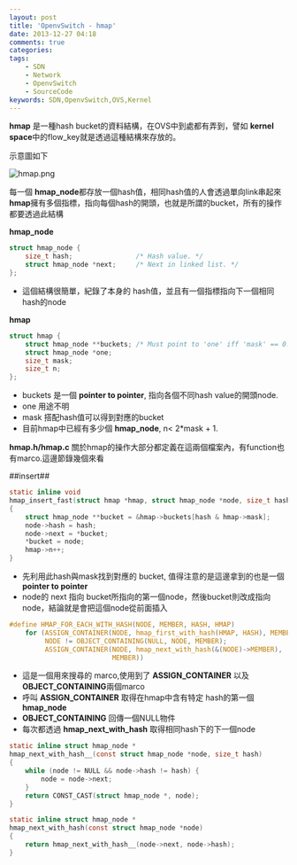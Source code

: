 ```yaml
---
layout: post
title: 'OpenvSwitch - hmap'
date: 2013-12-27 04:18
comments: true
categories: 
tags:
	- SDN
	- Network
	- OpenvSwitch
	- SourceCode
keywords: SDN,OpenvSwitch,OVS,Kernel
---
```

**hmap** 是一種hash bucket的資料結構，在OVS中到處都有弄到，譬如 **kernel space**中的flow_key就是透過這種結構來存放的。

示意圖如下

![hmap.png](http://user-image.logdown.io/user/415/blog/415/post/169371/hZKD65KuSJyQat4j7Qd6_hmap.png)

<!--more-->


每一個 **hmap_node**都存放一個hash值，相同hash值的人會透過單向link串起來
**hmap**擁有多個指標，指向每個hash的開頭，也就是所謂的bucket，所有的操作都要透過此結構


**hmap_node** 
``` c
struct hmap_node {
    size_t hash;                /* Hash value. */
    struct hmap_node *next;     /* Next in linked list. */
};
```

- 這個結構很簡單，紀錄了本身的 hash值，並且有一個指標指向下一個相同hash的node

**hmap**
``` c
struct hmap {
    struct hmap_node **buckets; /* Must point to 'one' iff 'mask' == 0. */
    struct hmap_node *one;
    size_t mask;
    size_t n;
};
```

- buckets 是一個 **pointer to pointer**, 指向各個不同hash value的開頭node.
- one 用途不明
- mask 搭配hash值可以得到對應的bucket
- 目前hmap中已經有多少個 **hmap_node**, n< 2*mask + 1.

**hmap.h/hmap.c**
關於hmap的操作大部分都定義在這兩個檔案內，有function也有marco.這邊節錄幾個來看


##insert##
``` c
static inline void
hmap_insert_fast(struct hmap *hmap, struct hmap_node *node, size_t hash)
{
    struct hmap_node **bucket = &hmap->buckets[hash & hmap->mask];
    node->hash = hash;
    node->next = *bucket;
    *bucket = node;
    hmap->n++;
}
```

- 先利用此hash與mask找到對應的 bucket, 值得注意的是這邊拿到的也是一個 **pointer to pointer**
- node的 next 指向 bucket所指向的第一個node，然後bucket則改成指向node，結論就是會把這個node從前面插入


``` c
#define HMAP_FOR_EACH_WITH_HASH(NODE, MEMBER, HASH, HMAP)               \
    for (ASSIGN_CONTAINER(NODE, hmap_first_with_hash(HMAP, HASH), MEMBER); \
         NODE != OBJECT_CONTAINING(NULL, NODE, MEMBER);                  \
         ASSIGN_CONTAINER(NODE, hmap_next_with_hash(&(NODE)->MEMBER),   \
                          MEMBER))
```

- 這是一個用來搜尋的 marco,使用到了 **ASSIGN_CONTAINER** 以及 **OBJECT_CONTAINING**兩個marco
- 呼叫 **ASSIGN_CONTAINER** 取得在hmap中含有特定 hash的第一個 **hmap_node**
- **OBJECT_CONTAINING** 回傳一個NULL物件
- 每次都透過 **hmap_next_with_hash** 取得相同hash下的下一個node

``` c
static inline struct hmap_node *
hmap_next_with_hash__(const struct hmap_node *node, size_t hash)
{
    while (node != NULL && node->hash != hash) {
        node = node->next;
    }
    return CONST_CAST(struct hmap_node *, node);
}

static inline struct hmap_node *
hmap_next_with_hash(const struct hmap_node *node)
{
    return hmap_next_with_hash__(node->next, node->hash);
}
```


